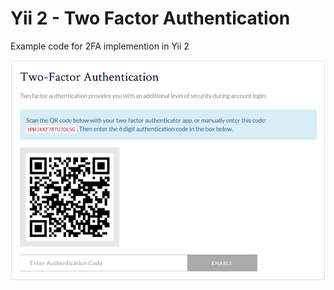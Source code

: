 # Yii 2 - Two Factor Authentication
Example code for 2FA implemention in Yii 2

![screenshot](2fa.png)
